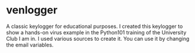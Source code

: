 # venlogger
A classic keylogger for educational purposes. I created this keylogger to show a hands-on virus example in the Python101 training of the University Club I am in. I used various sources to create it. You can use it by changing the email variables.
